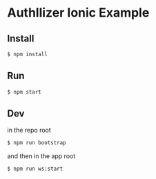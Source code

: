 # Authllizer Ionic Example

## Install
```sh
$ npm install
```

## Run
```sh
$ npm start
```

## Dev
in the repo root
```sh
$ npm run bootstrap
```
and then in the app root
```sh
$ npm run ws:start
```
